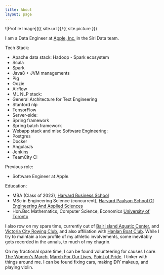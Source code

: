 ```yaml
---
title: About
layout: page
---
```

![Profile Image]({{ site.url }}/{{ site.picture }})

I am a Data Engineer at [Apple, Inc.](http://www.apple.com/) in the Siri Data team.

Tech Stack: 
 * Apache data stack: Hadoop - Spark ecosystem 
  * Scala
  * Spark
  * Java8 + JVM managements
  * Pig
  * Oozie
  * Airflow
 * ML NLP stack:
  * General Architecture for Text Engineering
  * Stanford nlp
  * TensorFlow
 * Server-side:
  * Spring framework
  * Spring batch framework
 * Webapp stack and misc Software Engineering:
  * Postgres
  * Docker
  * AngularJs
  * Jenkins
  * TeamCity CI

Previous role:
 * Software Engineer at Apple.

Education: 
 * MBA (Class of 2023), [Harvard Business School](https://www.hbs.edu/)
 * MSc in Engineering Science (concurrent), [Harvard Paulson School Of Engineering And Applied Sciences](https://www.seas.harvard.edu/)
 * Hon.Bsc Mathematics, Computer Science, Economics [University of Toronto](https://www.utoronto.ca/)


I also row on my spare time, currently out of [Bair Island Aquatic Center](http://www.gobair.org/), and [Victoria City Rowing Club](https://www.vcrc.bc.ca/), and also affiliation with [Hanlan Boat Club](https://www.hanlanboatclub.ca/). While I try to maintain a low profile of my athletic involvements, some inevitably gets recorded in the annals, to much of my chagrin.

On my fractional spare time, I can be found volunteering for causes I care: [The Women's March](https://www.womensmarch.com/), [March For Our Lives](https://marchforourlives.com/home/), [Point of Pride](https://pointofpride.org/about/). I tinker with things around me. I can be found fixing cars, making DIY makeup, and playing violin.
